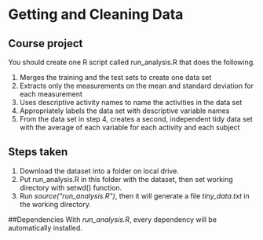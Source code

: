 # Getting and Cleaning Data
## Course project
You should create one R script called run_analysis.R that does the following. 
1. Merges the training and the test sets to create one data set
2. Extracts only the measurements on the mean and standard deviation for each measurement 
3. Uses descriptive activity names to name the activities in the data set
4. Appropriately labels the data set with descriptive variable names
5. From the data set in step 4, creates a second, independent tidy data set with the average of each variable for each activity and each subject

## Steps taken
1. Download the dataset into a folder on local drive.
2. Put run_analysis.R in this folder with the dataset, then set working directory with  setwd() function.
3. Run *source("run_analysis.R")*, then it will generate a file *tiny_data.txt* in the working directory.

##Dependencies
With *run_analysis.R*, every dependency will be automatically installed.

